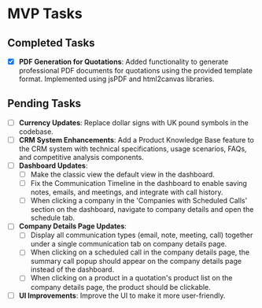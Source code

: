 # MVP Tasks

## Completed Tasks
- [x] **PDF Generation for Quotations**: Added functionality to generate professional PDF documents for quotations using the provided template format. Implemented using jsPDF and html2canvas libraries.

## Pending Tasks
- [ ] **Currency Updates**: Replace dollar signs with UK pound symbols in the codebase.
- [ ] **CRM System Enhancements**: Add a Product Knowledge Base feature to the CRM system with technical specifications, usage scenarios, FAQs, and competitive analysis components.
- [ ] **Dashboard Updates**:
  - [ ] Make the classic view the default view in the dashboard.
  - [ ] Fix the Communication Timeline in the dashboard to enable saving notes, emails, and meetings, and integrate with call history.
  - [ ] When clicking a company in the 'Companies with Scheduled Calls' section on the dashboard, navigate to company details and open the schedule tab.
- [ ] **Company Details Page Updates**:
  - [ ] Display all communication types (email, note, meeting, call) together under a single communication tab on company details page.
  - [ ] When clicking on a scheduled call in the company details page, the summary call popup should appear on the company details page instead of the dashboard.
  - [ ] When clicking on a product in a quotation's product list on the company details page, the product should be clickable.
- [ ] **UI Improvements**: Improve the UI to make it more user-friendly.
